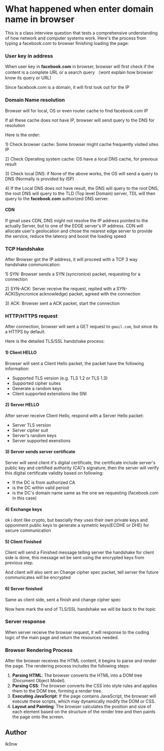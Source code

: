 # What happened when enter domain name in browser

This is a class interview question that tests a comprehensive understanding of how network and computer systems work. Here's the process from typing a facebook.com to browser finishing loading the page:

### User key in address

When user key in **facebook.com** in browser, browser will first check if the content is a complete URL or a search query （wont explain how browser know its query or URL)

Since facebook.com is a domain, it will first look out for the IP

### Domain Name resolution

Browser will for local, OS or even router cache to find facebook.com IP

If all these cache does not have IP, browser will send query to the DNS for resolution&#x20;

Here is the order:

1\) Check browser cache: Some browser might cache frequently visited sites IP

2\) Check Operating system cache: OS have a local DNS cache, for previous result

3\) Check local DNS: if None of the above works, the OS will send a query to DNS (Normally is provided by ISP)

4\) If the Local DNS does not have result, the DNS will query to the root DNS,  the root DNS will query to the TLD (Top level Domain) server, TDL will then query to the **facebook.com** authorized DNS server.

#### CDN

If gmail uses CDN, DNS might not resolve the IP address pointed to the actually Server, but to one of the EDGE server's IP address. CDN will allocate user's geolocation and chose the nearest edge server to provide the service, reduce the latency and boost the loading speed

### TCP Handshake

After Browser got the IP address, it will proceed with a TCP 3 way handshake communication:

1\) SYN: Browser sends a SYN (syncronice) packet, requesting for a connection

2\) SYN-ACK: Server receive the request, replied with a SYN-ACK(Syncronice acknowledge) packet, agreed with the connection

3\) ACK: Browser sent a ACK packet, start the connection

### HTTP/HTTPS request

After connection, browser will sent a GET request to `gmail.com`, but since its a HTTPS by default.

Here is the detailed TLS/SSL handshake process:

#### 1) Client HELLO

Browser will sent a Client Hello packet, the packet have the following information:

* Supported TLS version (e.g. TLS 1.2 or TLS 1.3)
* Supported cipher suites
* Generate a random keys&#x20;
* Client supported extenstions like SNI

#### 2) Server HELLO

After server receive Client Hello, respond with a Server Hello packet:

* Server TLS version
* Server cipher suit
* Server's random keys
* Server supported exenstions

#### 3) Server sends server certificate

Server will send client it's digital certificate, the certificate include server's public key and certified authority (CA)'s signature, then the server will verify this digital certificate validity based on following:

* If the DC is from authorized CA
* is the DC within valid period
* is the DC's domain name same as the one we requesting (facebook.com in this case)

#### 4) Exchange keys

ok i dont like crypto, but bascially they uses their own private keys and opponment public keys to generate a symetric keys(ECDHE or DHE) for secure communication&#x20;

#### 5) Client Finished

Client will send a Finished message telling server the handshake for client side is done, this message wil be sent using the encrypted keys from previous step.

And client will also sent an Change cipher spec packet, tell server the future communicates will be encrypted

#### 6) Server finished

Same as client side, sent a finish and change cipher spec

Now here mark the end of TLS/SSL handshake we will be back to the topic

### Server response

When server receive the browser request, it will response to the coding logic of the main page and return the resources needed.

### **Browser Rendering Process**

After the browser receives the HTML content, it begins to parse and render the page. The rendering process includes the following steps:

1. **Parsing HTML**: The browser converts the HTML into a DOM tree (Document Object Model).
2. **Parsing CSS**: The browser converts the CSS into style rules and applies them to the DOM tree, forming a render tree.
3. **Executing JavaScript**: If the page contains JavaScript, the browser will execute these scripts, which may dynamically modify the DOM or CSS.
4. **Layout and Painting**: The browser calculates the position and size of each element based on the structure of the render tree and then paints the page onto the screen.



## Author

Ik0nw
